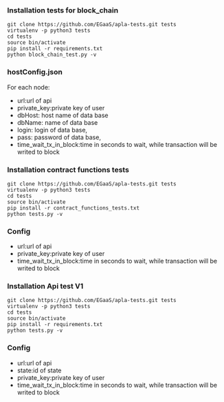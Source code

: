 ### Installation tests for block_chain

```
git clone https://github.com/EGaaS/apla-tests.git tests
virtualenv -p python3 tests
cd tests
source bin/activate
pip install -r requirements.txt
python block_chain_test.py -v
```

### hostConfig.json
For each node:
* url:url of api
* private_key:private key of user
* dbHost: host name of data base
* dbName: name of data base
* login: login of data base,
* pass: password of data base,
* time_wait_tx_in_block:time in seconds to wait, while transaction will be writed to block 

### Installation contract functions tests

```
git clone https://github.com/EGaaS/apla-tests.git tests
virtualenv -p python3 tests
cd tests
source bin/activate
pip install -r contract_functions_tests.txt
python tests.py -v
```

### Config

* url:url of api
* private_key:private key of user
* time_wait_tx_in_block:time in seconds to wait, while transaction will be writed to block


### Installation Api test V1

```
git clone https://github.com/EGaaS/apla-tests.git tests
virtualenv -p python3 tests
cd tests
source bin/activate
pip install -r requirements.txt
python tests.py -v
```

### Config

* url:url of api
* state:id of state
* private_key:private key of user
* time_wait_tx_in_block:time in seconds to wait, while transaction will be writed to block
